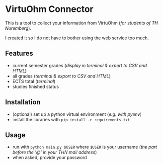 # VirtuOhm Connector

This is a tool to collect your information from VirtuOhm (*for students of TH Nuremberg*).

I created it so I do not have to bother using the web service too much.

## Features
- current semester grades (*display in terminal & export to CSV and HTML*)
- all grades (*terminal & export to CSV and HTML*)
- ECTS total (*terminal*)
- studies finished status

## Installation
- (optional) set up a python virtual environment (*e.g. with pyenv*)
- install the libraries with `pip install -r requirements.txt`

## Usage
- run with `python main.py $USER` where `$USER` is your username (*the part before the '@' in your THN mail address*)
- when asked, provide your password
